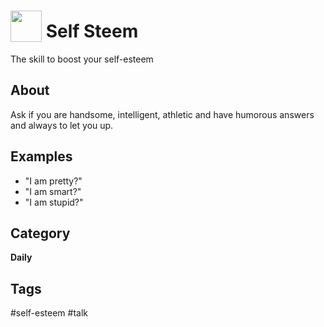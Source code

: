 # <img src='https://rawgithub.com/FortAwesome/Font-Awesome/master/advanced-options/raw-svg/solid/smile.svg' card_color='#22a7f0' width='50' height='50' style='vertical-align:bottom'/> Self Steem
The skill to boost your self-esteem

## About
Ask if you are handsome, intelligent, athletic and have humorous answers and always to let you up.


## Examples
* "I am pretty?"
* "I am smart?"
* "I am stupid?"

## Category
**Daily**

## Tags
#self-esteem
#talk
